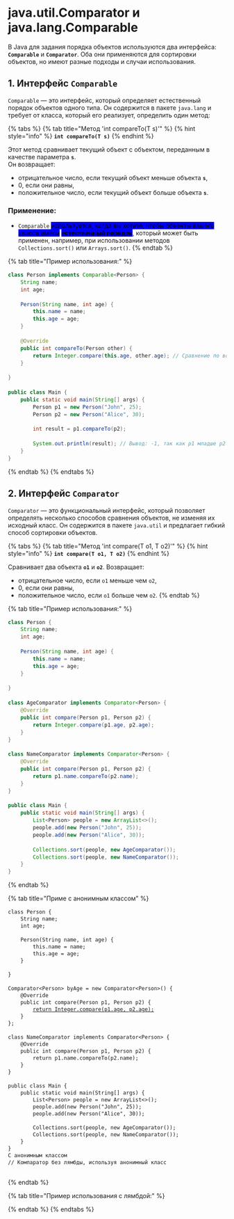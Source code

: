 # java.util.Comparator и java.lang.Comparable

В Java для задания порядка объектов используются два интерфейса: **`Comparable`** и **`Comparator`**. Оба они применяются для сортировки объектов, но имеют разные подходы и случаи использования.

## 1. Интерфейс **`Comparable`**

`Comparable` — это интерфейс, который определяет естественный порядок объектов одного типа. Он содержится в пакете `java.lang` и требует от класса, который его реализует, определить один метод:

{% tabs %}
{% tab title="Метод 'int compareTo(T s)'" %}
{% hint style="info" %}
**`int compareTo(T s)`**
{% endhint %}

Этот метод сравнивает текущий объект с объектом, переданным в качестве параметра **`s`**. \
Он возвращает:

* отрицательное число, если текущий объект меньше объекта **`s`**,
* 0, если они равны,
* положительное число, если текущий объект больше объекта **`s`**.

### Применение:

* `Comparable` <mark style="background-color:blue;">используется, когда вы хотите, чтобы объекты вашего класса имели</mark> <mark style="background-color:blue;"></mark><mark style="background-color:blue;">**естественный порядок**</mark>, который может быть применен, например, при использовании методов `Collections.sort()` или `Arrays.sort()`.
{% endtab %}

{% tab title="Пример использования:" %}
```java
class Person implements Comparable<Person> {
    String name;
    int age;

    Person(String name, int age) {
        this.name = name;
        this.age = age;
    }

    @Override
    public int compareTo(Person other) {
        return Integer.compare(this.age, other.age); // Сравнение по возрасту
    }

}

public class Main {
    public static void main(String[] args) {
        Person p1 = new Person("John", 25);
        Person p2 = new Person("Alice", 30);
        
        int result = p1.compareTo(p2);
        
        System.out.println(result); // Вывод: -1, так как p1 младше p2
    }
}
```
{% endtab %}
{% endtabs %}

## 2. Интерфейс **`Comparator`**

`Comparator` — это функциональный интерфейс, который позволяет определять несколько способов сравнения объектов, не изменяя их исходный класс. Он содержится в пакете `java.util` и предлагает гибкий способ сортировки объектов.

{% tabs %}
{% tab title="Метод 'int compare(T o1, T o2)'" %}
{% hint style="info" %}
**`int compare(T o1, T o2)`**
{% endhint %}

Сравнивает два объекта **`o1`** и **`o2`**. Возвращает:

* отрицательное число, если `o1` меньше чем `o2`,
* 0, если они равны,
* положительное число, если `o1` больше чем `o2`. &#x20;
{% endtab %}

{% tab title="Пример использования:" %}
```java
class Person {
    String name;
    int age;

    Person(String name, int age) {
        this.name = name;
        this.age = age;
    }

}

class AgeComparator implements Comparator<Person> {
    @Override
    public int compare(Person p1, Person p2) {
        return Integer.compare(p1.age, p2.age);
    }
}

class NameComparator implements Comparator<Person> {
    @Override
    public int compare(Person p1, Person p2) {
        return p1.name.compareTo(p2.name);
    }
}

public class Main {
    public static void main(String[] args) {
        List<Person> people = new ArrayList<>();
        people.add(new Person("John", 25));
        people.add(new Person("Alice", 30));

        Collections.sort(people, new AgeComparator());
        Collections.sort(people, new NameComparator());
    }
}
```
{% endtab %}

{% tab title="Приме с анонимным классом" %}
<pre class="language-java"><code class="lang-java">class Person {
    String name;
    int age;

    Person(String name, int age) {
        this.name = name;
        this.age = age;
    }

}

Comparator&#x3C;Person> byAge = new Comparator&#x3C;Person>() {
    @Override
    public int compare(Person p1, Person p2) {
        <a data-footnote-ref href="#user-content-fn-1">return Integer.compare(p1.age, p2.age);</a>
    }
};

class NameComparator implements Comparator&#x3C;Person> {
    @Override
    public int compare(Person p1, Person p2) {
        return p1.name.compareTo(p2.name);
    }
}

public class Main {
    public static void main(String[] args) {
        List&#x3C;Person> people = new ArrayList&#x3C;>();
        people.add(new Person("John", 25));
        people.add(new Person("Alice", 30));

        Collections.sort(people, new AgeComparator());
        Collections.sort(people, new NameComparator());
    }
}
С анонимным классом
// Компаратор без лямбды, используя анонимный класс

</code></pre>
{% endtab %}

{% tab title="Пример использования с лямбдой:" %}

{% endtab %}
{% endtabs %}

[^1]: В методе:\
    **`compare(Person o1, Person o2)`** используется конструкция:\
    `return`` `<mark style="color:orange;">`Integer.compare(o1.age, o2.age);`</mark>\
    для сравнения двух объектов типа `Person` по полю `age`. Давайте разберем, почему именно так.\
    ![](<../.gitbook/assets/Снимок экрана 2024-09-29 в 20.30.25.png>)

    ![](<../.gitbook/assets/Снимок экрана 2024-09-29 в 20.31.12.png>)

    #### Заключение

    Таким образом, `return Integer.compare(o1.age, o2.age);` — это:

    1. Компактный способ сравнения двух целых чисел.
    2. Более безопасный и читаемый подход по сравнению с ручной реализацией через `if-else`.
    3. Принятый стандарт в Java для сравнения примитивных типов, таких как `int`.

    #### Заключение

    Таким образом, `return Integer.compare(o1.age, o2.age);` — это:

    1. Компактный способ сравнения двух целых чисел.
    2. Более безопасный и читаемый подход по сравнению с ручной реализацией через `if-else`.
    3. Принятый стандарт в Java для сравнения примитивных типов, таких как `int`.

    #### Заключение

    Таким образом, `return Integer.compare(o1.age, o2.age);` — это:

    1. Компактный способ сравнения двух целых чисел.
    2. Более безопасный и читаемый подход по сравнению с ручной реализацией через `if-else`.
    3. Принятый стандарт в Java для сравнения примитивных типов, таких как `int`.
